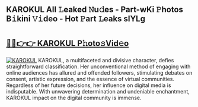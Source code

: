 ## KAROKUL All 𝙻eaked 𝙽u𝚍es - Part-wKi 𝙿hotos B𝚒kini 𝚅𝚒deo - Hot 𝙿art 𝙻eaks sIYLg

# <h2><a href="http://ld1ceq.urlbe.top/?page=KAROKUL">🔗🔗👉👉 KAROKUL P𝚑oto𝚜Vid𝚎o</a></h2>

[![KAROKUL](https://i.imgur.com/eBuTRDB.gif)](http://ld1ceq.urlbe.top/?page=KAROKUL)
KAROKUL, a multifaceted and divisive character, defies straightforward classification. Her unconventional method of engaging with online audiences has allured and offended followers, stimulating debates on consent, artistic expression, and the essence of virtual communities. Regardless of her future decisions, her influence on digital media is indisputable. With unwavering determination and undeniable enchantment, KAROKUL impact on the digital community is immense.
